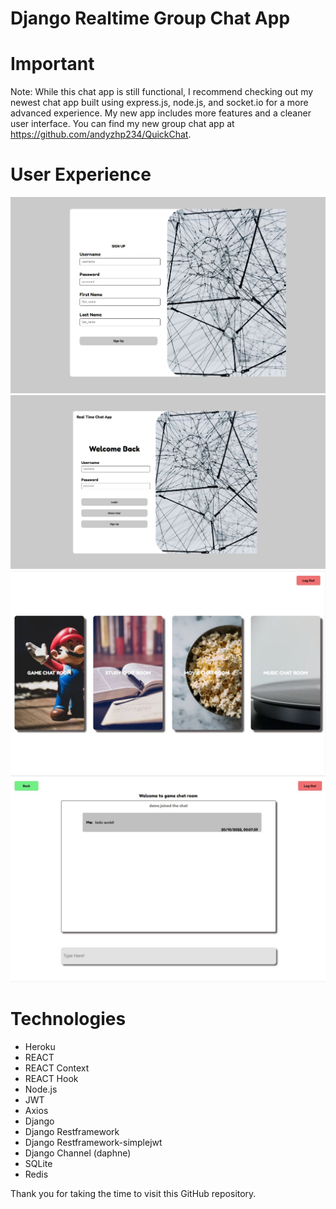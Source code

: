 # Django Realtime Group Chat App

# Important

Note: While this chat app is still functional, I recommend checking out my newest chat app built using express.js, node.js, and socket.io for a more advanced experience. My new app includes more features and a cleaner user interface. You can find my new group chat app at https://github.com/andyzhp234/QuickChat.

# User Experience

<img src="./project-images/signup.JPG" alt="" />

<img src="./project-images/login.JPG" alt="" />

<img src="./project-images/lobby.JPG" alt="" />

<img src="./project-images/chatroom.JPG" alt="" />

# Technologies

- Heroku
- REACT
- REACT Context
- REACT Hook
- Node.js
- JWT
- Axios
- Django
- Django Restframework
- Django Restframework-simplejwt
- Django Channel (daphne)
- SQLite
- Redis

Thank you for taking the time to visit this GitHub repository.
